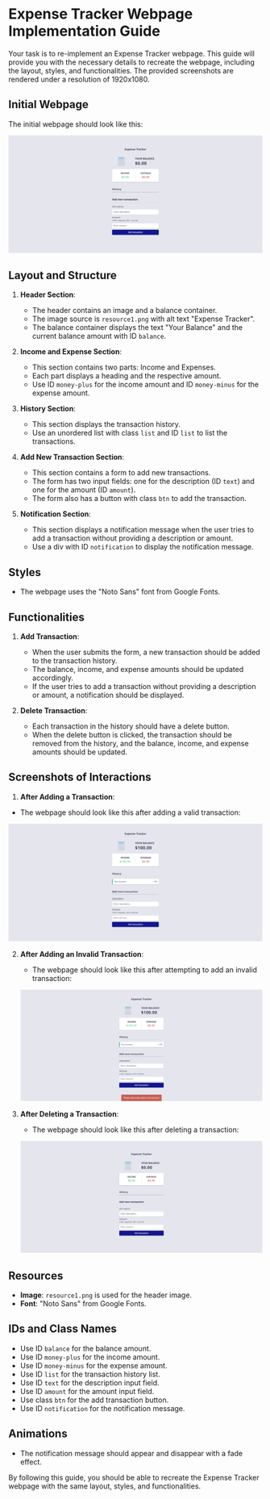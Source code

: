 
# Expense Tracker Webpage Implementation Guide

Your task is to re-implement an Expense Tracker webpage. This guide will provide you with the necessary details to recreate the webpage, including the layout, styles, and functionalities. The provided screenshots are rendered under a resolution of 1920x1080.

## Initial Webpage

The initial webpage should look like this:

![initial webpage](./_images/origin.png)

## Layout and Structure

1. **Header Section**:
    - The header contains an image and a balance container.
    - The image source is `resource1.png` with alt text "Expense Tracker".
    - The balance container displays the text "Your Balance" and the current balance amount with ID `balance`.

2. **Income and Expense Section**:
    - This section contains two parts: Income and Expenses.
    - Each part displays a heading and the respective amount.
    - Use ID `money-plus` for the income amount and ID `money-minus` for the expense amount.

3. **History Section**:
    - This section displays the transaction history.
    - Use an unordered list with class `list` and ID `list` to list the transactions.

4. **Add New Transaction Section**:
    - This section contains a form to add new transactions.
    - The form has two input fields: one for the description (ID `text`) and one for the amount (ID `amount`).
    - The form also has a button with class `btn` to add the transaction.

5. **Notification Section**:
    - This section displays a notification message when the user tries to add a transaction without providing a description or amount.
    - Use a div with ID `notification` to display the notification message.

## Styles

- The webpage uses the "Noto Sans" font from Google Fonts.

## Functionalities

1. **Add Transaction**:
    - When the user submits the form, a new transaction should be added to the transaction history.
    - The balance, income, and expense amounts should be updated accordingly.
    - If the user tries to add a transaction without providing a description or amount, a notification should be displayed.

2. **Delete Transaction**:
    - Each transaction in the history should have a delete button.
    - When the delete button is clicked, the transaction should be removed from the history, and the balance, income, and expense amounts should be updated.

## Screenshots of Interactions

1. **After Adding a Transaction**:
    
- The webpage should look like this after adding a valid transaction:
    
![after adding transaction](./_images/after_add_transaction.png)
    
2. **After Adding an Invalid Transaction**:
    - The webpage should look like this after attempting to add an invalid transaction:

    ![after adding invalid transaction](./_images/after_invalid_transaction.png)

3. **After Deleting a Transaction**:
    - The webpage should look like this after deleting a transaction:

    ![after deleting transaction](./_images/after_delete_transaction.png)

## Resources

- **Image**: `resource1.png` is used for the header image.
- **Font**: "Noto Sans" from Google Fonts.

## IDs and Class Names

- Use ID `balance` for the balance amount.
- Use ID `money-plus` for the income amount.
- Use ID `money-minus` for the expense amount.
- Use ID `list` for the transaction history list.
- Use ID `text` for the description input field.
- Use ID `amount` for the amount input field.
- Use class `btn` for the add transaction button.
- Use ID `notification` for the notification message.

## Animations

- The notification message should appear and disappear with a fade effect.

By following this guide, you should be able to recreate the Expense Tracker webpage with the same layout, styles, and functionalities.
